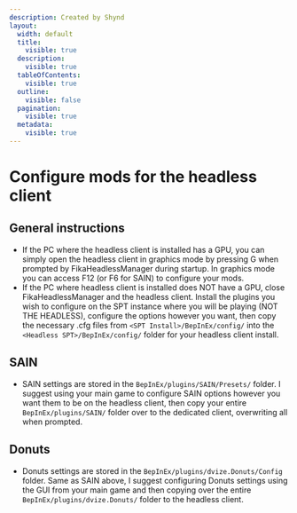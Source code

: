 ```yaml
---
description: Created by Shynd
layout:
  width: default
  title:
    visible: true
  description:
    visible: true
  tableOfContents:
    visible: true
  outline:
    visible: false
  pagination:
    visible: true
  metadata:
    visible: true
---
```


# Configure mods for the headless client

## General instructions

* If the PC where the headless client is installed has a GPU, you can simply open the headless client in graphics mode by pressing G when prompted by FikaHeadlessManager during startup. In graphics mode you can access F12 (or F6 for SAIN) to configure your mods.
* If the PC where headless client is installed does NOT have a GPU, close FikaHeadlessManager and the headless client. Install the plugins you wish to configure on the SPT instance where you will be playing (NOT THE HEADLESS), configure the options however you want, then copy the necessary .cfg files from `<SPT Install>/BepInEx/config/` into the `<Headless SPT>/BepInEx/config/` folder for your headless client install.

## SAIN

* SAIN settings are stored in the `BepInEx/plugins/SAIN/Presets/` folder. I suggest using your main game to configure SAIN options however you want them to be on the headless client, then copy your entire `BepInEx/plugins/SAIN/` folder over to the dedicated client, overwriting all when prompted.

## Donuts

* Donuts settings are stored in the `BepInEx/plugins/dvize.Donuts/Config` folder. Same as SAIN above, I suggest configuring Donuts settings using the GUI from your main game and then copying over the entire `BepInEx/plugins/dvize.Donuts/` folder to the headless client.

